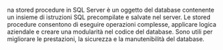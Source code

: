 na stored procedure in SQL Server è un oggetto del database contenente un insieme di istruzioni SQL precompilate e salvate nel server. Le stored procedure consentono di eseguire operazioni complesse, applicare logica aziendale e creare una modularità nel codice del database. Sono utili per migliorare le prestazioni, la sicurezza e la manutenibilità del database.